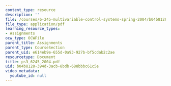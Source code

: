 ```yaml
---
content_type: resource
description: ''
file: /courses/6-245-multivariable-control-systems-spring-2004/b04b8128394d3acb8bdb688bbbc61c5e_ps3_6245_2004.pdf
file_type: application/pdf
learning_resource_types:
- Assignments
ocw_type: OCWFile
parent_title: Assignments
parent_type: CourseSection
parent_uid: e614eb9e-655d-0a93-927b-bf5cdab2c2ae
resourcetype: Document
title: ps3_6245_2004.pdf
uid: b04b8128-394d-3acb-8bdb-688bbbc61c5e
video_metadata:
  youtube_id: null
---
```

